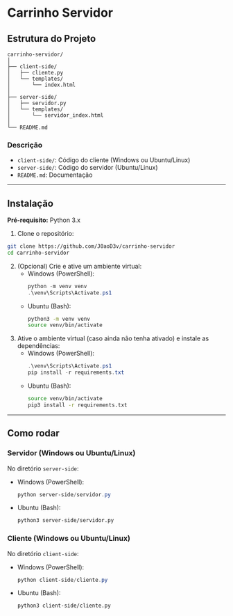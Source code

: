 # Carrinho Servidor

## Estrutura do Projeto

```
carrinho-servidor/
│
├── client-side/
│   ├── cliente.py
│   └── templates/
│       └── index.html
│
├── server-side/
│   ├── servidor.py
│   └── templates/
│       └── servidor_index.html
│
└── README.md
```

### Descrição

- `client-side/`: Código do cliente (Windows ou Ubuntu/Linux)
- `server-side/`: Código do servidor (Ubuntu/Linux)
- `README.md`: Documentação

---

## Instalação

**Pré-requisito:** Python 3.x

1. Clone o repositório:

```bash
git clone https://github.com/J0aoD3v/carrinho-servidor
cd carrinho-servidor
```

2. (Opcional) Crie e ative um ambiente virtual:
   - Windows (PowerShell):
     ```powershell
     python -m venv venv
     .\venv\Scripts\Activate.ps1
     ```
   - Ubuntu (Bash):
     ```bash
     python3 -m venv venv
     source venv/bin/activate
     ```
3. Ative o ambiente virtual (caso ainda não tenha ativado) e instale as dependências:
   - Windows (PowerShell):
     ```powershell
     .\venv\Scripts\Activate.ps1
     pip install -r requirements.txt
     ```
   - Ubuntu (Bash):
     ```bash
     source venv/bin/activate
     pip3 install -r requirements.txt
     ```

---

## Como rodar

### Servidor (Windows ou Ubuntu/Linux)

No diretório `server-side`:

- Windows (PowerShell):
  ```powershell
  python server-side/servidor.py
  ```
- Ubuntu (Bash):
  ```bash
  python3 server-side/servidor.py
  ```

### Cliente (Windows ou Ubuntu/Linux)

No diretório `client-side`:

- Windows (PowerShell):
  ```powershell
  python client-side/cliente.py
  ```
- Ubuntu (Bash):
  ```bash
  python3 client-side/cliente.py
  ```
